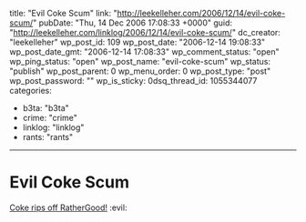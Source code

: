 title: "Evil Coke Scum"
link: "http://leekelleher.com/2006/12/14/evil-coke-scum/"
pubDate: "Thu, 14 Dec 2006 17:08:33 +0000"
guid: "http://leekelleher.com/linklog/2006/12/14/evil-coke-scum/"
dc_creator: "leekelleher"
wp_post_id: 109
wp_post_date: "2006-12-14 19:08:33"
wp_post_date_gmt: "2006-12-14 17:08:33"
wp_comment_status: "open"
wp_ping_status: "open"
wp_post_name: "evil-coke-scum"
wp_status: "publish"
wp_post_parent: 0
wp_menu_order: 0
wp_post_type: "post"
wp_post_password: ""
wp_is_sticky: 0dsq_thread_id: 1055344077
categories:
  - b3ta: "b3ta"
  - crime: "crime"
  - linklog: "linklog"
  - rants: "rants"

---

# Evil Coke Scum

<a href="http://www.robmanuel.com/2006/12/13/is-coke-ripping-off-the-little-guy/">Coke rips off RatherGood!</a> :evil: